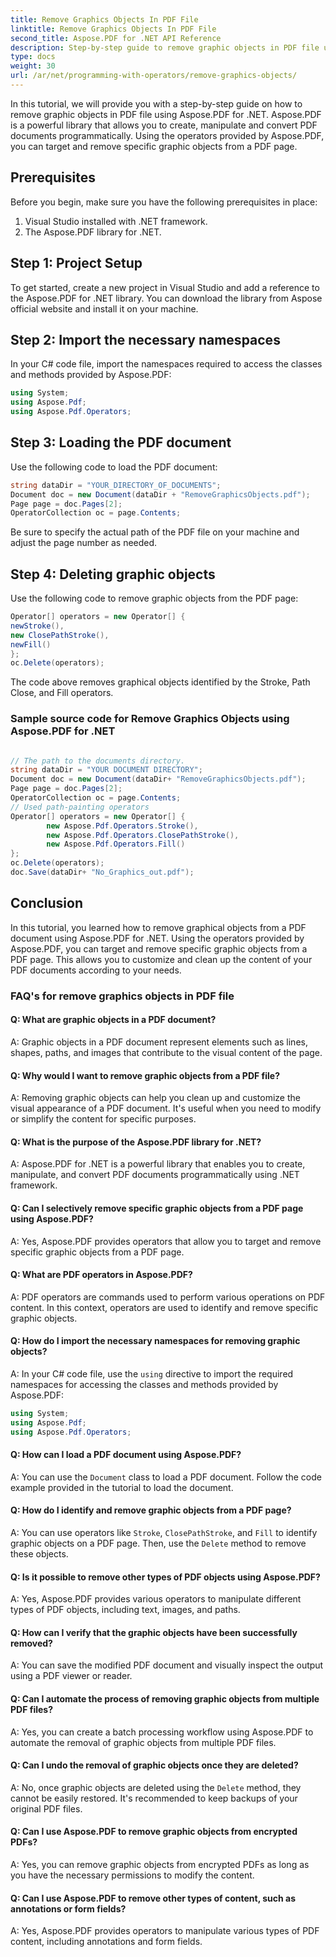 ```yaml
---
title: Remove Graphics Objects In PDF File
linktitle: Remove Graphics Objects In PDF File
second_title: Aspose.PDF for .NET API Reference
description: Step-by-step guide to remove graphic objects in PDF file using Aspose.PDF for .NET. Customize and clean up your PDFs.
type: docs
weight: 30
url: /ar/net/programming-with-operators/remove-graphics-objects/
---
```

In this tutorial, we will provide you with a step-by-step guide on how to remove graphic objects in PDF file using Aspose.PDF for .NET. Aspose.PDF is a powerful library that allows you to create, manipulate and convert PDF documents programmatically. Using the operators provided by Aspose.PDF, you can target and remove specific graphic objects from a PDF page.

## Prerequisites

Before you begin, make sure you have the following prerequisites in place:

1. Visual Studio installed with .NET framework.
2. The Aspose.PDF library for .NET.

## Step 1: Project Setup

To get started, create a new project in Visual Studio and add a reference to the Aspose.PDF for .NET library. You can download the library from Aspose official website and install it on your machine.

## Step 2: Import the necessary namespaces

In your C# code file, import the namespaces required to access the classes and methods provided by Aspose.PDF:

```csharp
using System;
using Aspose.Pdf;
using Aspose.Pdf.Operators;
```

## Step 3: Loading the PDF document

Use the following code to load the PDF document:

```csharp
string dataDir = "YOUR_DIRECTORY_OF_DOCUMENTS";
Document doc = new Document(dataDir + "RemoveGraphicsObjects.pdf");
Page page = doc.Pages[2];
OperatorCollection oc = page.Contents;
```

Be sure to specify the actual path of the PDF file on your machine and adjust the page number as needed.

## Step 4: Deleting graphic objects

Use the following code to remove graphic objects from the PDF page:

```csharp
Operator[] operators = new Operator[] {
newStroke(),
new ClosePathStroke(),
newFill()
};
oc.Delete(operators);
```

The code above removes graphical objects identified by the Stroke, Path Close, and Fill operators.

### Sample source code for Remove Graphics Objects using Aspose.PDF for .NET
 
```csharp

// The path to the documents directory.
string dataDir = "YOUR DOCUMENT DIRECTORY";
Document doc = new Document(dataDir+ "RemoveGraphicsObjects.pdf");
Page page = doc.Pages[2];
OperatorCollection oc = page.Contents;
// Used path-painting operators
Operator[] operators = new Operator[] {
		new Aspose.Pdf.Operators.Stroke(),
		new Aspose.Pdf.Operators.ClosePathStroke(),
		new Aspose.Pdf.Operators.Fill()
};
oc.Delete(operators);
doc.Save(dataDir+ "No_Graphics_out.pdf");

```

## Conclusion

In this tutorial, you learned how to remove graphical objects from a PDF document using Aspose.PDF for .NET. Using the operators provided by Aspose.PDF, you can target and remove specific graphic objects from a PDF page. This allows you to customize and clean up the content of your PDF documents according to your needs.

### FAQ's for remove graphics objects in PDF file

#### Q: What are graphic objects in a PDF document?

A: Graphic objects in a PDF document represent elements such as lines, shapes, paths, and images that contribute to the visual content of the page.

#### Q: Why would I want to remove graphic objects from a PDF file?

A: Removing graphic objects can help you clean up and customize the visual appearance of a PDF document. It's useful when you need to modify or simplify the content for specific purposes.

#### Q: What is the purpose of the Aspose.PDF library for .NET?

A: Aspose.PDF for .NET is a powerful library that enables you to create, manipulate, and convert PDF documents programmatically using .NET framework.

#### Q: Can I selectively remove specific graphic objects from a PDF page using Aspose.PDF?

A: Yes, Aspose.PDF provides operators that allow you to target and remove specific graphic objects from a PDF page.

#### Q: What are PDF operators in Aspose.PDF?

A: PDF operators are commands used to perform various operations on PDF content. In this context, operators are used to identify and remove specific graphic objects.

#### Q: How do I import the necessary namespaces for removing graphic objects?

A: In your C# code file, use the `using` directive to import the required namespaces for accessing the classes and methods provided by Aspose.PDF:
```csharp
using System;
using Aspose.Pdf;
using Aspose.Pdf.Operators;
```

#### Q: How can I load a PDF document using Aspose.PDF?

A: You can use the `Document` class to load a PDF document. Follow the code example provided in the tutorial to load the document.

#### Q: How do I identify and remove graphic objects from a PDF page?

A: You can use operators like `Stroke`, `ClosePathStroke`, and `Fill` to identify graphic objects on a PDF page. Then, use the `Delete` method to remove these objects.

#### Q: Is it possible to remove other types of PDF objects using Aspose.PDF?

A: Yes, Aspose.PDF provides various operators to manipulate different types of PDF objects, including text, images, and paths.

#### Q: How can I verify that the graphic objects have been successfully removed?

A: You can save the modified PDF document and visually inspect the output using a PDF viewer or reader.

#### Q: Can I automate the process of removing graphic objects from multiple PDF files?

A: Yes, you can create a batch processing workflow using Aspose.PDF to automate the removal of graphic objects from multiple PDF files.

#### Q: Can I undo the removal of graphic objects once they are deleted?

A: No, once graphic objects are deleted using the `Delete` method, they cannot be easily restored. It's recommended to keep backups of your original PDF files.

#### Q: Can I use Aspose.PDF to remove graphic objects from encrypted PDFs?

A: Yes, you can remove graphic objects from encrypted PDFs as long as you have the necessary permissions to modify the content.

#### Q: Can I use Aspose.PDF to remove other types of content, such as annotations or form fields?

A: Yes, Aspose.PDF provides operators to manipulate various types of PDF content, including annotations and form fields.